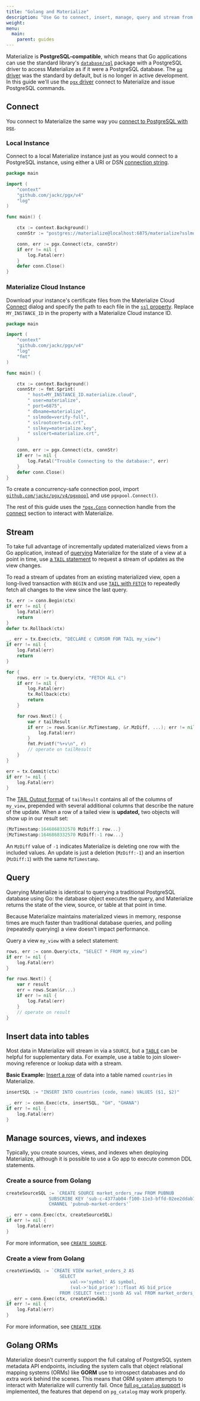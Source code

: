 ```yaml
---
title: "Golang and Materialize"
description: "Use Go to connect, insert, manage, query and stream from Materialize."
weight:
menu:
  main:
    parent: guides
---
```


Materialize is **PostgreSQL-compatible**, which means that Go applications can use the standard library's [`database/sql`](https://pkg.go.dev/database/sql) package with a PostgreSQL driver to access Materialize as if it were a PostgreSQL database.
The [`pq` driver](https://github.com/lib/pq) was the standard by default, but is no longer in active development. In this guide we'll use the [`pgx` driver](https://github.com/jackc/pgx) connect to Materialize and issue PostgreSQL commands.

## Connect

You connect to Materialize the same way you [connect to PostgreSQL with `pgx`](https://pkg.go.dev/github.com/jackc/pgx#ConnConfig).

### Local Instance
Connect to a local Materialize instance just as you would connect to a PostgreSQL instance, using either a URI or DSN [connection string](https://pkg.go.dev/github.com/jackc/pgx#ParseConnectionString).

```go
package main

import (
	"context"
	"github.com/jackc/pgx/v4"
	"log"
)

func main() {

	ctx := context.Background()
	connStr := "postgres://materialize@localhost:6875/materialize?sslmode=disable"

	conn, err := pgx.Connect(ctx, connStr)
	if err != nil {
		log.Fatal(err)
	}
	defer conn.Close()
}
```

### Materialize Cloud Instance

Download your instance's certificate files from the Materialize Cloud [Connect](/cloud/connect-to-cloud/) dialog and specify the path to each file in the [`ssl` property](https://node-postgres.com/features/ssl).
Replace `MY_INSTANCE_ID` in the property with a Materialize Cloud instance ID.
```go
package main

import (
	"context"
	"github.com/jackc/pgx/v4"
	"log"
	"fmt"
)

func main() {

	ctx := context.Background()
	connStr := fmt.Sprint(
		" host=MY_INSTANCE_ID.materialize.cloud",
		" user=materialize",
		" port=6875",
		" dbname=materialize",
		" sslmode=verify-full",
		" sslrootcert=ca.crt",
		" sslkey=materialize.key",
		" sslcert=materialize.crt",
	)

	conn, err := pgx.Connect(ctx, connStr)
	if err != nil {
		log.Fatal("Trouble Connecting to the database:", err)
	}
	defer conn.Close()
}
```

To create a concurrency-safe connection pool, import [`github.com/jackc/pgx/v4/pgxpool`](https://pkg.go.dev/github.com/jackc/pgx/v4/pgxpool) and use `pgxpool.Connect()`.

The rest of this guide uses the [`*pgx.Conn`](https://pkg.go.dev/github.com/jackc/pgx#Conn) connection handle from the [connect](#connect) section to interact with Materialize.

## Stream

To take full advantage of incrementally updated materialized views from a Go application, instead of [querying](#query) Materialize for the state of a view at a point in time, use [a `TAIL` statement](/sql/tail/) to request a stream of updates as the view changes.

To read a stream of updates from an existing materialized view, open a long-lived transaction with `BEGIN` and use [`TAIL` with `FETCH`](/sql/tail/#tailing-with-fetch) to repeatedly fetch all changes to the view since the last query.

```go
tx, err := conn.Begin(ctx)
if err != nil {
    log.Fatal(err)
    return
}
defer tx.Rollback(ctx)

_, err = tx.Exec(ctx, "DECLARE c CURSOR FOR TAIL my_view")
if err != nil {
    log.Fatal(err)
    return
}

for {
    rows, err := tx.Query(ctx, "FETCH ALL c")
    if err != nil {
        log.Fatal(err)
        tx.Rollback(ctx)
        return
    }

    for rows.Next() {
        var r tailResult
        if err := rows.Scan(&r.MzTimestamp, &r.MzDiff, ...); err != nil {
            log.Fatal(err)
        }
        fmt.Printf("%+v\n", r)
        // operate on tailResult
    }
}

err = tx.Commit(ctx)
if err != nil {
    log.Fatal(err)
}
```

The [TAIL Output format](/sql/tail/#output) of `tailResult` contains all of the columns of `my_view`, prepended with several additional columns that describe the nature of the update.  When a row of a tailed view is **updated,** two objects will show up in our result set:

```go
{MzTimestamp:1646868332570 MzDiff:1 row...}
{MzTimestamp:1646868332570 MzDiff:-1 row...}
```
An `MzDiff` value of `-1` indicates Materialize is deleting one row with the included values. An update is just a deletion (`MzDiff:-1`) and an insertion (`MzDiff:1`) with the same `MzTimestamp`.

## Query

Querying Materialize is identical to querying a traditional PostgreSQL database using Go: the database object executes the query, and Materialize returns the state of the view, source, or table at that point in time.

Because Materialize maintains materialized views in memory, response times are much faster than traditional database queries, and polling (repeatedly querying) a view doesn't impact performance.

Query a view `my_view` with a select statement:

```go
rows, err := conn.Query(ctx, "SELECT * FROM my_view")
if err != nil {
    log.Fatal(err)
}

for rows.Next() {
    var r result
    err = rows.Scan(&r...)
    if err != nil {
        log.Fatal(err)
    }
    // operate on result
}
```

## Insert data into tables

Most data in Materialize will stream in via a `SOURCE`, but a [`TABLE`](/sql/create-table/) can be helpful for supplementary data.
For example, use a table to join slower-moving reference or lookup data with a stream.

**Basic Example:** [Insert a row](/sql/insert/) of data into a table named `countries` in Materialize.

```go
insertSQL := "INSERT INTO countries (code, name) VALUES ($1, $2)"

_, err := conn.Exec(ctx, insertSQL, "GH", "GHANA")
if err != nil {
    log.Fatal(err)
}
```

## Manage sources, views, and indexes

Typically, you create sources, views, and indexes when deploying Materialize, although it is possible to use a Go app to execute common DDL statements.

### Create a source from Golang

```go
createSourceSQL := `CREATE SOURCE market_orders_raw FROM PUBNUB
                SUBSCRIBE KEY 'sub-c-4377ab04-f100-11e3-bffd-02ee2ddab7fe
                CHANNEL 'pubnub-market-orders'`

_, err = conn.Exec(ctx, createSourceSQL)
if err != nil {
    log.Fatal(err)
}
```
For more information, see [`CREATE SOURCE`](/sql/create-source/).

### Create a view from Golang

```go
createViewSQL := `CREATE VIEW market_orders_2 AS
                    SELECT
                        val->>'symbol' AS symbol,
                        (val->'bid_price')::float AS bid_price
                    FROM (SELECT text::jsonb AS val FROM market_orders_raw)`
_, err = conn.Exec(ctx, createViewSQL)
if err != nil {
    log.Fatal(err)
}
```

For more information, see [`CREATE VIEW`](/sql/create-view/).

## Golang ORMs

Materialize doesn't currently support the full catalog of PostgreSQL system metadata API endpoints, including the system calls that object relational mapping systems (ORMs) like **GORM** use to introspect databases and do extra work behind the scenes. This means that ORM system attempts to interact with Materialize will currently fail. Once [full `pg_catalog` support](https://github.com/MaterializeInc/materialize/issues/2157) is implemented, the features that depend on  `pg_catalog` may work properly.
